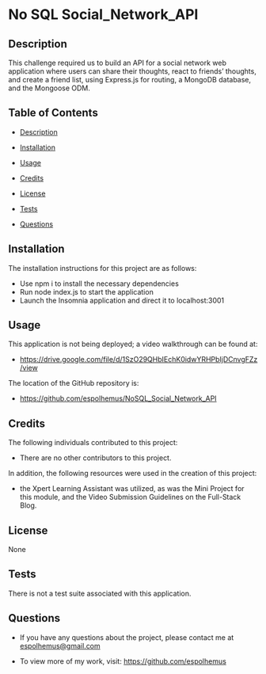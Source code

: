 # No SQL Social_Network_API

## Description

This challenge required us to build an API for a social network web application where users can share their thoughts, react to friends’ thoughts, and create a friend list, using Express.js for routing, a MongoDB database, and the Mongoose ODM. 
 
## Table of Contents

- [Description](#description)

- [Installation](#installation)

- [Usage](#usage)

- [Credits](#credits)

- [License](#license)

- [Tests](#tests)

- [Questions](#questions)

## Installation
  The installation instructions for this project are as follows:
  - Use npm i to install the necessary dependencies
  - Run node index.js to start the application
  - Launch the Insomnia application and direct it to localhost:3001

## Usage
  This application is not being deployed; a video walkthrough can be found at:
  - https://drive.google.com/file/d/1SzO29QHbIEchK0idwYRHPbIjDCnvgFZz/view

  The location of the GitHub repository is:
  - https://github.com/espolhemus/NoSQL_Social_Network_API

## Credits
  The following individuals contributed to this project:

  - There are no other contributors to this project.

  In addition, the following resources were used in the creation of this project:

  - the Xpert Learning Assistant was utilized, as was the Mini Project for this module, and the Video Submission Guidelines on the Full-Stack Blog.

## License
 None

## Tests
 There is not a test suite associated with this application.

## Questions

  - If you have any questions about the project, please contact me at espolhemus@gmail.com

  - To view more of my work, visit: https://github.com/espolhemus


